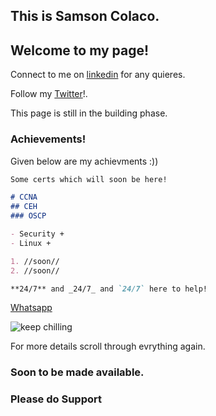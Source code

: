 ## This is Samson Colaco.
## Welcome to my page!

Connect to me on [linkedin](https://www.linkedin.com/in/samson-colaco) for any quieres.

Follow my [Twitter](https://twitter.com/ColacoSamson)!.

This page is still in the building phase.

### Achievements!

Given below are my achievments :))
  
```markdown
Some certs which will soon be here!

# CCNA
## CEH
### OSCP

- Security +
- Linux +

1. //soon//
2. //soon//

**24/7** and _24/7_ and `24/7` here to help!
```

[Whatsapp](https://sites.psu.edu/whatisnormal/2014/10/15/just-kidding/) 

![keep chilling](https://www.bit.ly/fcc-relaxing-cat)


For more details scroll through evrything again.

### Soon to be made available.


### Please do Support 

